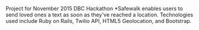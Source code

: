 Project for November 2015 DBC Hackathon
*Safewalk enables users to send loved ones a text as soon as they've reached a location. Technologies used include Ruby on Rails, Twilio API, HTML5 Geolocation, and Bootstrap.


